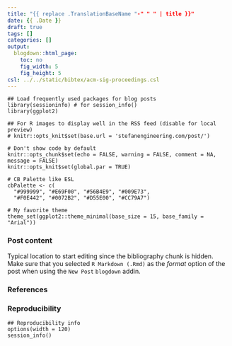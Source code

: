 ```yaml
---
title: "{{ replace .TranslationBaseName "-" " " | title }}"
date: {{ .Date }}
draft: true
tags: []
categories: []
output:
  blogdown::html_page:
    toc: no
    fig_width: 5
    fig_height: 5
csl: ../../static/bibtex/acm-sig-proceedings.csl
---
```



```{r setup, echo = FALSE, message = FALSE, warning = FALSE}
## Load frequently used packages for blog posts
library(sessioninfo) # for session_info()
library(ggplot2)

## For R images to display well in the RSS feed (disable for local preview)
# knitr::opts_knit$set(base.url = 'stefanengineering.com/post/')

# Don't show code by default
knitr::opts_chunk$set(echo = FALSE, warning = FALSE, comment = NA, message = FALSE)
knitr::opts_knit$set(global.par = TRUE)

# CB Palette like ESL
cbPalette <- c(
  "#999999", "#E69F00", "#56B4E9", "#009E73",
  "#F0E442", "#0072B2", "#D55E00", "#CC79A7")

# My favorite theme
theme_set(ggplot2::theme_minimal(base_size = 15, base_family = "Arial"))
```

### Post content

Typical location to start editing since the bibliography chunk is hidden. Make sure that you selected `R Markdown (.Rmd)` as the _format_ option of the post when using the `New Post` `blogdown` addin.

### References

### Reproducibility

```{r reproducibility, echo = FALSE}
## Reproducibility info
options(width = 120)
session_info()
```
